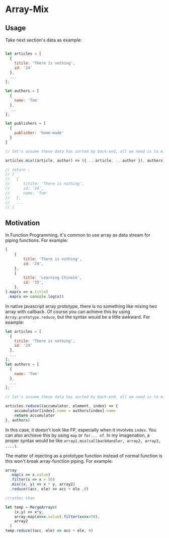# Array-Mix

## Usage

Take next section's data as example:

```js

let articles = [
  {
    titile: 'There is nothing',
    id: '24'
  },
  ...
];

let authors = [
  {
    name: 'Tom'
  },
  ...
];

let publishers = [
  {
    publisher: 'home-made'
  }
]

// let's assume these data has sorted by back-end, all we need is to mix these two array by order

articles.mix((article, author) => ({ ...article, ...author }), authors)

// return :
// [
//   {
// 	    titile: 'There is nothing',
// 	    id: '24',
// 	    name: 'Tom'
//   },
//   ...
// ]


```

## Motivation

In Function Programming, it's common to use array as data stream for piping functions. For example:

```js
[
	{
		title: 'There is nothing',
		id: '24',
	},
	{
		title: 'Learning Chinese',
		id: '35',
	},
].map(x => x.title)
 .map(x => console.log(x))


```

In native javascript array prototype, there is no something like mixing two array with callback. Of course you can achieve this by using `Array.prototype.reduce`, but the syntax would be a little awkward. For example:

```js
let articles = [
  {
    titile: 'There is nothing',
    id: '24'
  },
  ...
];
let authors = [
  {
    name: 'Tom'
  },
  ...
];

// let's assume these data has sorted by back-end, all we need is to mix these two array by order

articles.reduce((accumulator, element, index) => {
	accumulator[index].name = authors[index].name
	return accumulator
}, authors)

```

In this case, it doesn't look like FP, especially when it involves `index`.  You can also archieve this by using `map` or `for... of`. In my imagenation, a proper syntax would be like `array1.mix(callbackHandler, array2, array3, ....)`.

The matter of injecting as a prototype function instead of normal function is this won't break array-function piping. For example:

```js
array
  .map(x => x.value)
  .filter(x => x > 50)
  .mix((x, y) => x * y, array2)
  .reduce((acc, ele) => acc + ele ,0)

//rather than

let temp = MergeArrays(
    (x,y) => x*y,
    array.map(x=>x.value).filter(x=>x>50), 
    array2
  )
temp.reduce((acc, ele) => acc + ele, 0)
```

